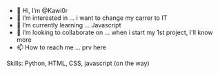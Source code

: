 - 👋 Hi, I’m @Kawi0r
- 👀 I’m interested in ... i want to change my carrer to IT
- 🌱 I’m currently learning ... Javascript
- 💞️ I’m looking to collaborate on ... when i start my 1st project, I'll know more 
- 📫 How to reach me ... prv here

Skills:
Python, HTML, CSS, javascript (on the way)

<!---
Kawi0r/Kawi0r is a ✨ special ✨ repository because its `README.md` (this file) appears on your GitHub profile.
You can click the Preview link to take a look at your changes.
--->
